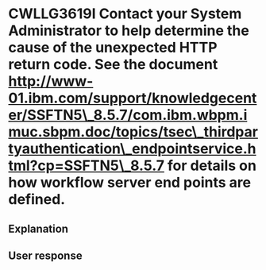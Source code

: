 # CWLLG3619I Contact your System Administrator to help determine the cause of the unexpected HTTP return code. See the document http://www-01.ibm.com/support/knowledgecenter/SSFTN5\_8.5.7/com.ibm.wbpm.imuc.sbpm.doc/topics/tsec\_thirdpartyauthentication\_endpointservice.html?cp=SSFTN5\_8.5.7 for details on how workflow server end points are defined.

## Explanation

## User response